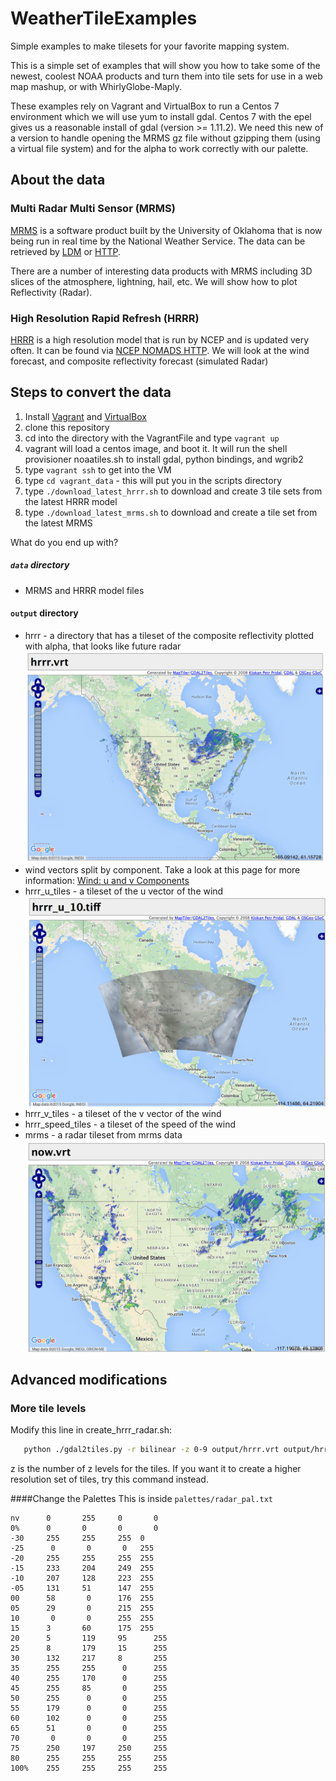 # WeatherTileExamples
Simple examples to make tilesets for your favorite mapping system.

This is a simple set of examples that will show you how to take some of the newest, coolest NOAA products and turn them into tile sets for use in a web map mashup, or with WhirlyGlobe-Maply.

These examples rely on Vagrant and VirtualBox to run a Centos 7 environment which we will use yum to install gdal.  Centos 7 with the epel gives us a reasonable install of gdal (version >= 1.11.2). We need this new of a version to handle opening the MRMS gz file without gzipping them (using a virtual file system) and for the alpha to work correctly with our palette.


## About the data

### Multi Radar Multi Sensor (MRMS)

[MRMS](http://www.nssl.noaa.gov/projects/mrms/) is a software product built by the University of Oklahoma that is now being run in real time by the National Weather Service. The data can be retrieved by [LDM](https://docs.google.com/document/d/1LeVcn_taIXZgzZb5JgWqaVr0xVs7GmA6RpHcb8ZGiwk/edit) or [HTTP](http://mrms.ncep.noaa.gov/data/).

There are a number of interesting data products with MRMS including 3D slices of the atmosphere, lightning, hail, etc. We will show how to plot Reflectivity (Radar).


### High Resolution Rapid Refresh (HRRR)


[HRRR](http://ruc.noaa.gov/hrrr/) is a high resolution model that is run by NCEP and is updated very often. It can be found via [NCEP NOMADS HTTP](http://nomads.ncep.noaa.gov/). We will look at the wind forecast, and composite reflectivity forecast (simulated Radar)

## Steps to convert the data


1. Install [Vagrant](https://docs.vagrantup.com/v2/installation/) and [VirtualBox](https://www.virtualbox.org/wiki/Downloads)
2. clone this repository
3. cd into the directory with the VagrantFile and type `vagrant up`
4. vagrant will load a centos image, and boot it. It will run the shell provisioner noaatiles.sh to install gdal, python bindings, and wgrib2
5. type `vagrant ssh` to get into the VM
6. type `cd vagrant_data` - this will put you in the scripts directory
7. type `./download_latest_hrrr.sh` to download and create 3 tile sets from the latest HRRR model
8. type `./download_latest_mrms.sh` to download and create a tile set from the latest MRMS

What do you end up with?

##### `data` directory

* MRMS and HRRR model files

#### `output` directory
* hrrr - a directory that has a tileset of the composite reflectivity plotted with alpha, that looks like future radar ![HRR Wind ScreenShot](/examplescreenshots/hrrrradar.png)
* wind vectors split by component. Take a look at this page for more information: [Wind: u and v Components](http://wx.gmu.edu/dev/clim301/lectures/wind/wind-uv.html)
* hrrr_u_tiles - a tileset of the u vector of the wind  ![HRR Wind ScreenShot](/examplescreenshots/hrrrwind.png)
* hrrr_v_tiles - a tileset of the v vector of the wind
* hrrr_speed_tiles - a tileset of the speed of the wind
* mrms - a radar tileset from mrms data ![MRMS Radar ScreenShot](/examplescreenshots/mrmsradar.png)


## Advanced modifications

### More tile levels
Modify this line in create_hrrr_radar.sh:

 ```bash
	python ./gdal2tiles.py -r bilinear -z 0-9 output/hrrr.vrt output/hrrr
 ```
  z is the number of z levels for the tiles. If you want it to create a higher resolution set of tiles, try this command instead.
 
####Change the Palettes
This is inside `palettes/radar_pal.txt`

	nv 		0 		255  	0 		0
	0% 		0 		0 		0 		0
	-30     255     255     255  0
	-25      0       0       0   255
 	-20     255     255     255  255
	-15     233     204     249  255
	-10     207     128     223  255
	-05     131     51      147  255
	00      58       0      176  255
	05      29       0      215  255
	10       0       0      255  255
	15      3       60      175  255
	20      5       119     95  	255
 	25      8       179     15  	255
 	30      132     217     8  		255
 	35      255     255      0  	255
 	40      255     170      0  	255
 	45      255     85       0  	255
 	50      255      0       0  	255
 	55      179      0       0  	255
 	60      102      0       0  	255
 	65      51       0       0  	255
 	70       0       0       0  	255
 	75      250     197     250  	255
 	80      255     255     255  	255
 	100% 	255 	255 	255 	255
